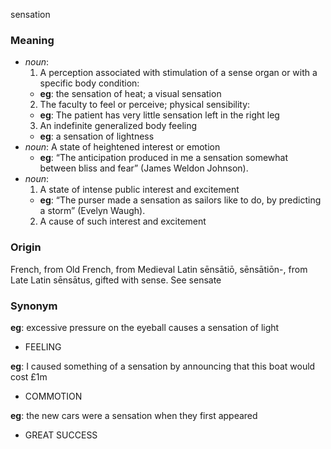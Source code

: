 sensation
### Meaning
+ _noun_:
   1. A perception associated with stimulation of a sense organ or with a specific body condition:
    + __eg__: the sensation of heat; a visual sensation
   2. The faculty to feel or perceive; physical sensibility:
    + __eg__: The patient has very little sensation left in the right leg
   3. An indefinite generalized body feeling
    + __eg__: a sensation of lightness
+ _noun_: A state of heightened interest or emotion
    + __eg__: “The anticipation produced in me a sensation somewhat between bliss and fear” (James Weldon Johnson).
+ _noun_:
   1. A state of intense public interest and excitement
    + __eg__: “The purser made a sensation as sailors like to do, by predicting a storm” (Evelyn Waugh).
   2. A cause of such interest and excitement

### Origin

French, from Old French, from Medieval Latin sēnsātiō, sēnsātiōn-, from Late Latin sēnsātus, gifted with sense. See sensate

### Synonym

__eg__: excessive pressure on the eyeball causes a sensation of light

+ FEELING

__eg__: I caused something of a sensation by announcing that this boat would cost £1m

+ COMMOTION

__eg__: the new cars were a sensation when they first appeared

+ GREAT SUCCESS


